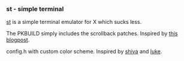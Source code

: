 ### st - simple terminal
[st]( https://st.suckless.org/) is a simple terminal emulator for X which sucks less.

The PKBUILD simply includes the scrollback patches. Inspired by [this blogpost](https://brianbuccola.com/how-to-build-and-install-st-suckless-simple-terminal-from-source-on-arch-linux/).

config.h with custom color scheme. Inspired by [shiva](https://github.com/shiva/st) and [luke](https://github.com/LukeSmithxyz/st).

